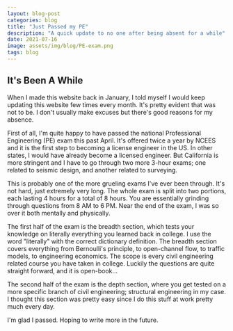 ```yaml
---
layout: blog-post
categories: blog
title: "Just Passed my PE"
description: "A quick update to no one after being absent for a while"
date: 2021-07-16
image: assets/img/blog/PE-exam.png
tags: blog
---
```



## It's Been A While
When I made this website back in January, I told myself I would keep updating this website few times every month. It's pretty evident that was not to be. I don't usually make excuses but there's good reasons for my absence.

First of all, I'm quite happy to have passed the national Professional Engineering (PE) exam this past April. It's offered twice a year by NCEES and it is the first step to becoming a license engineer in the US. In other states, I would have already become a licensed engineer. But California is more stringent and I have to go through two more 3-hour exams; one related to seismic design, and another related to surveying.

This is probably one of the more grueling exams I've ever been through. It's not hard, just extremely very long. The whole exam is split into two portions, each lasting 4 hours for a total of 8 hours. You are essentially grinding through questions from 8 AM to 6 PM. Near the end of the exam, I was so over it both mentally and physically.

The first half of the exam is the breadth section, which tests your knowledge on literally everything you learned back in college. I use the word "literally" with the correct dictionary definition. The breadth section covers everything from Bernoulli's principle, to open-channel flow, to traffic models, to engineering economics. The scope is every civil engineering related course you have taken in college. Luckily the questions are quite straight forward, and it is open-book...

The second half of the exam is the depth section, where you get tested on a more specific branch of civil engineering; structural engineering in my case. I thought this section was pretty easy since I do this stuff at work pretty much every day.

I'm glad I passed. Hoping to write more in the future.

